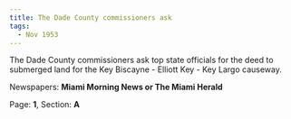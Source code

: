 ```yaml
---  
title: The Dade County commissioners ask  
tags:  
  - Nov 1953  
---  
```

  
The Dade County commissioners ask top state officials for the deed to submerged land for the Key Biscayne - Elliott Key - Key Largo causeway.  
  
Newspapers: **Miami Morning News or The Miami Herald**  
  
Page: **1**, Section: **A** 
